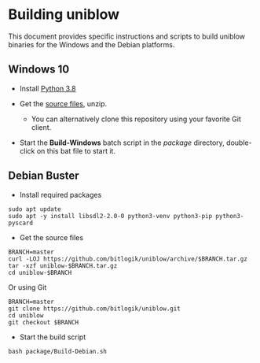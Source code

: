 
# Building uniblow

This document provides specific instructions and scripts to build uniblow binaries for the Windows and the Debian platforms.

## Windows 10

* Install [Python 3.8](https://www.python.org/ftp/python/3.8.10/python-3.8.10-amd64.exe)

* Get the [source files](https://github.com/bitlogik/uniblow/archive/refs/heads/master.zip), unzip.
    * You can alternatively clone this repository using your favorite Git client.

* Start the **Build-Windows** batch script in the *package* directory, double-click on this bat file to start it.


## Debian Buster

* Install required packages
```
sudo apt update
sudo apt -y install libsdl2-2.0-0 python3-venv python3-pip python3-pyscard
```

* Get the source files
```
BRANCH=master
curl -LOJ https://github.com/bitlogik/uniblow/archive/$BRANCH.tar.gz
tar -xzf uniblow-$BRANCH.tar.gz
cd uniblow-$BRANCH
```

Or using Git

```
BRANCH=master
git clone https://github.com/bitlogik/uniblow.git
cd uniblow
git checkout $BRANCH
```


* Start the build script
```
bash package/Build-Debian.sh
```
